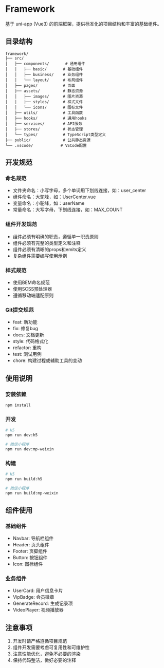 # Framework

基于 uni-app (Vue3) 的前端框架，提供标准化的项目结构和丰富的基础组件。

## 目录结构

```
framework/
├── src/
│   ├── components/       # 通用组件
│   │   ├── basic/       # 基础组件
│   │   ├── business/    # 业务组件
│   │   └── layout/      # 布局组件
│   ├── pages/           # 页面
│   ├── assets/          # 静态资源
│   │   ├── images/      # 图片资源
│   │   ├── styles/      # 样式文件
│   │   └── icons/       # 图标文件
│   ├── utils/           # 工具函数
│   ├── hooks/           # 通用hooks
│   ├── services/        # API服务
│   ├── stores/          # 状态管理
│   └── types/           # TypeScript类型定义
├── public/              # 公共静态资源
└── .vscode/            # VSCode配置
```

## 开发规范

### 命名规范

- 文件夹命名：小写字母，多个单词用下划线连接，如：user_center
- 组件命名：大驼峰，如：UserCenter.vue
- 变量命名：小驼峰，如：userName
- 常量命名：大写字母，下划线连接，如：MAX_COUNT

### 组件开发规范

- 组件必须有明确的职责，遵循单一职责原则
- 组件必须有完整的类型定义和注释
- 组件必须有清晰的props和emits定义
- 复杂组件需要编写使用示例

### 样式规范

- 使用BEM命名规范
- 使用SCSS预处理器
- 遵循移动端适配原则

### Git提交规范

- feat: 新功能
- fix: 修复bug
- docs: 文档更新
- style: 代码格式化
- refactor: 重构
- test: 测试用例
- chore: 构建过程或辅助工具的变动

## 使用说明

### 安装依赖

```bash
npm install
```

### 开发

```bash
# H5
npm run dev:h5

# 微信小程序
npm run dev:mp-weixin
```

### 构建

```bash
# H5
npm run build:h5

# 微信小程序
npm run build:mp-weixin
```

## 组件使用

### 基础组件

- Navbar: 导航栏组件
- Header: 页头组件
- Footer: 页脚组件
- Button: 按钮组件
- Icon: 图标组件

### 业务组件

- UserCard: 用户信息卡片
- VipBadge: 会员徽章
- GenerateRecord: 生成记录项
- VideoPlayer: 视频播放器

## 注意事项

1. 开发时请严格遵循项目规范
2. 组件开发需要考虑可复用性和可维护性
3. 注意性能优化，避免不必要的渲染
4. 保持代码整洁，做好必要的注释